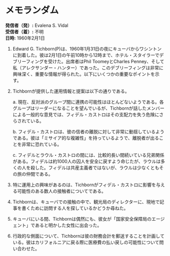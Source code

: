 # メモランダム

**発信者（発）:** Evalena S. Vidal  
**受信者（着）:** 不明  
**日時:** 1960年2月1日  

1. Edward G. Tichborn(P)は、1960年1月31日の夜にキューバからワシントンに到着した。彼は2月1日の午前10時から12時まで、ホテル・スタイラーでデブリーフィングを受けた。出席者はPhil ToomeyとCharles Penney、そして私（アレクサンダー・ハンター）であった。このデブリーフィングは非常に興味深く、重要な情報が得られた。以下にいくつかの重要なポイントを示す。

2. Tichbornが提供した運用情報と提案は以下の通りである。

   a. 現在、反対派のグループ間に連携の可能性はほとんどないようである。各グループはリーダーになることを望んでいるが、Tichbornが話したメンバーによる一般的な意見では、フィデル・カストロはその支配力を失う危険にさらされている。

   b. フィデル・カストロは、彼の信者の離脱に対して非常に動揺しているようである。彼は「ミサイア的な複雑性」を持っているようで、離脱者が出ることを非常に恐れている。

   c. フィデルとラウル・カストロの間には、比較的長い間続いている兄弟関係がある。フィデルは約1000人の囚人を安全に戻すよう命じたが、ラウルは多くの人を殺した。フィデルは共産主義者ではないが、ラウルは少なくともその旅の仲間である。

3. 特に運用上の興味があるのは、Tichbornがフィデル・カストロに影響を与える可能性のある数人の接触者についてである。

4. Tichbornは、キューバでの接触の中で、観光局のディレクターに、現地で記事を書くために訪問する人を探しているかどうか尋ねた。

5. キューバにいる間、Tichbornは偶然にも、彼女が「国家安全保障局のエージェント」であると明かした女性に出会った。

6. 行政的な側面について、Tichbornは彼の財務会計を郵送することを計画している。彼はカリフォルニアに戻る際に医療費の払い戻しの可能性について問い合わせた。